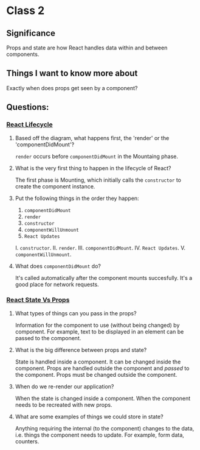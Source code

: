 # Class 2

## Significance

Props and state are how React handles data within and between components.

## Things I want to know more about

Exactly when does props get seen by a component? 

## Questions:

### [React Lifecycle](https://medium.com/@joshuablankenshipnola/react-component-lifecycle-events-cb77e670a093)

1. Based off the diagram, what happens first, the 'render' or the 'componentDidMount'?

    `render` occurs before `componentDidMount` in the Mountaing phase.

2. What is the very first thing to happen in the lifecycle of React?

    The first phase is Mounting, which initially calls the `constructor` to create the component instance.

3. Put the following things in the order they happen:
    1. `componentDidMount`
    2. `render`
    3. `constructor`
    4. `componentWillUnmount`
    5. `React Updates`

    I. `constructor`. II. `render`. III. `componentDidMount`. IV. `React Updates`. V. `componentWillUnmount`.

4. What does `componentDidMount` do?

    It's called automatically after the component mounts succesfully. It's a good place for network requests.

### [React State Vs Props](https://www.youtube.com/watch?v=IYvD9oBCuJI)

1. What types of things can you pass in the props?

    Information for the component to use (without being changed) by component. For example, text to be displayed in an element can be passed to the component.

2. What is the big difference between props and state?

    State is handled inside a component. It can be changed inside the component. Props are handled outside the component and *passed* to the component. Props must be changed outside the component.

3. When do we re-render our application?

    When the state is changed inside a component. When the component needs to be recreated with new props.

4. What are some examples of things we could store in state?

    Anything requiring the internal (to the component) changes to the data, i.e. things the component needs to update. For example, form data, counters. 
